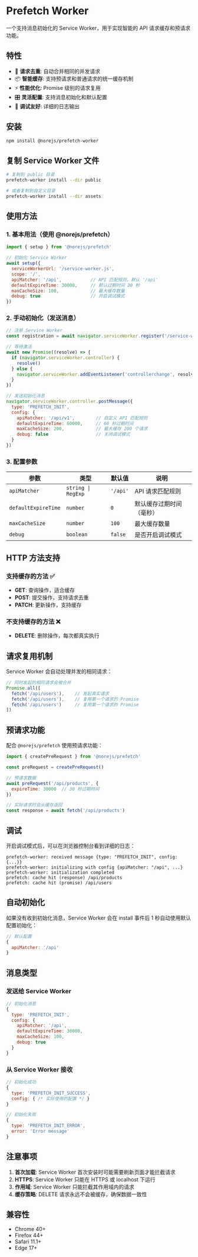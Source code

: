 # Prefetch Worker

一个支持消息初始化的 Service Worker，用于实现智能的 API 请求缓存和预请求功能。

## 特性

- 🔄 **请求去重**: 自动合并相同的并发请求
- 📦 **智能缓存**: 支持预请求和普通请求的统一缓存机制
- ⚡ **性能优化**: Promise 级别的请求复用
- 🎛️ **灵活配置**: 支持消息初始化和默认配置
- 🐛 **调试友好**: 详细的日志输出

## 安装

```bash
npm install @norejs/prefetch-worker
```

## 复制 Service Worker 文件

```bash
# 复制到 public 目录
prefetch-worker install --dir public

# 或者复制到自定义目录
prefetch-worker install --dir assets
```

## 使用方法

### 1. 基本用法（使用 @norejs/prefetch）

```javascript
import { setup } from '@norejs/prefetch'

// 初始化 Service Worker
await setup({
  serviceWorkerUrl: '/service-worker.js',
  scope: '/',
  apiMatcher: '/api',           // API 匹配规则，默认 '/api'
  defaultExpireTime: 30000,     // 默认过期时间 30 秒
  maxCacheSize: 100,            // 最大缓存数量
  debug: true                   // 开启调试模式
})
```

### 2. 手动初始化（发送消息）

```javascript
// 注册 Service Worker
const registration = await navigator.serviceWorker.register('/service-worker.js')

// 等待激活
await new Promise((resolve) => {
  if (navigator.serviceWorker.controller) {
    resolve()
  } else {
    navigator.serviceWorker.addEventListener('controllerchange', resolve)
  }
})

// 发送初始化消息
navigator.serviceWorker.controller.postMessage({
  type: 'PREFETCH_INIT',
  config: {
    apiMatcher: '/api/v1',        // 自定义 API 匹配规则
    defaultExpireTime: 60000,     // 60 秒过期时间
    maxCacheSize: 200,            // 最大缓存 200 个请求
    debug: false                  // 关闭调试模式
  }
})
```

### 3. 配置参数

| 参数 | 类型 | 默认值 | 说明 |
|------|------|--------|------|
| `apiMatcher` | `string \| RegExp` | `'/api'` | API 请求匹配规则 |
| `defaultExpireTime` | `number` | `0` | 默认缓存过期时间（毫秒） |
| `maxCacheSize` | `number` | `100` | 最大缓存数量 |
| `debug` | `boolean` | `false` | 是否开启调试模式 |

## HTTP 方法支持

### 支持缓存的方法 ✅
- **GET**: 查询操作，适合缓存
- **POST**: 提交操作，支持请求去重
- **PATCH**: 更新操作，支持缓存

### 不支持缓存的方法 ❌
- **DELETE**: 删除操作，每次都真实执行

## 请求复用机制

Service Worker 会自动处理并发的相同请求：

```javascript
// 同时发起的相同请求会被合并
Promise.all([
  fetch('/api/users'),    // 发起真实请求
  fetch('/api/users'),    // 复用第一个请求的 Promise
  fetch('/api/users')     // 复用第一个请求的 Promise
])
```

## 预请求功能

配合 `@norejs/prefetch` 使用预请求功能：

```javascript
import { createPreRequest } from '@norejs/prefetch'

const preRequest = createPreRequest()

// 预请求数据
await preRequest('/api/products', {
  expireTime: 30000  // 30 秒过期时间
})

// 实际请求时会从缓存返回
const response = await fetch('/api/products')
```

## 调试

开启调试模式后，可以在浏览器控制台看到详细的日志：

```
prefetch-worker: received message {type: "PREFETCH_INIT", config: {...}}
prefetch-worker: initializing with config {apiMatcher: "/api", ...}
prefetch-worker: initialization completed
prefetch: cache hit (response) /api/products
prefetch: cache hit (promise) /api/users
```

## 自动初始化

如果没有收到初始化消息，Service Worker 会在 install 事件后 1 秒自动使用默认配置初始化：

```javascript
// 默认配置
{
  apiMatcher: '/api'
}
```

## 消息类型

### 发送给 Service Worker

```javascript
// 初始化消息
{
  type: 'PREFETCH_INIT',
  config: {
    apiMatcher: '/api',
    defaultExpireTime: 30000,
    maxCacheSize: 100,
    debug: true
  }
}
```

### 从 Service Worker 接收

```javascript
// 初始化成功
{
  type: 'PREFETCH_INIT_SUCCESS',
  config: { /* 实际使用的配置 */ }
}

// 初始化失败
{
  type: 'PREFETCH_INIT_ERROR',
  error: 'Error message'
}
```

## 注意事项

1. **首次加载**: Service Worker 首次安装时可能需要刷新页面才能拦截请求
2. **HTTPS**: Service Worker 只能在 HTTPS 或 localhost 下运行
3. **作用域**: Service Worker 只能拦截其作用域内的请求
4. **缓存策略**: DELETE 请求永远不会被缓存，确保数据一致性

## 兼容性

- Chrome 40+
- Firefox 44+
- Safari 11.1+
- Edge 17+
